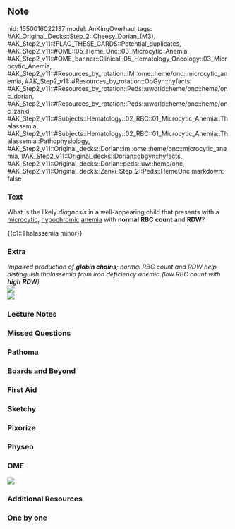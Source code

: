 ## Note
nid: 1550016022137
model: AnKingOverhaul
tags: #AK_Original_Decks::Step_2::Cheesy_Dorian_(M3), #AK_Step2_v11::!FLAG_THESE_CARDS::Potential_duplicates, #AK_Step2_v11::#OME::05_Heme_Onc::03_Microcytic_Anemia, #AK_Step2_v11::#OME_banner::Clinical::05_Hematology_Oncology::03_Microcytic_Anemia, #AK_Step2_v11::#Resources_by_rotation::IM::ome::heme/onc::microcytic_anemia, #AK_Step2_v11::#Resources_by_rotation::ObGyn::hyfacts, #AK_Step2_v11::#Resources_by_rotation::Peds::uworld::heme/onc::heme/onc_dorian, #AK_Step2_v11::#Resources_by_rotation::Peds::uworld::heme/onc::heme/onc_zanki, #AK_Step2_v11::#Subjects::Hematology::02_RBC::01_Microcytic_Anemia::Thalassemia, #AK_Step2_v11::#Subjects::Hematology::02_RBC::01_Microcytic_Anemia::Thalassemia::Pathophysiology, #AK_Step2_v11::Original_decks::Dorian::im::ome::heme/onc::microcytic_anemia, #AK_Step2_v11::Original_decks::Dorian::obgyn::hyfacts, #AK_Step2_v11::Original_decks::Dorian::peds::uw::heme/onc, #AK_Step2_v11::Original_decks::Zanki_Step_2::Peds::HemeOnc
markdown: false

### Text
What is the likely <i>diagnosis</i> in a well-appearing child that
presents with a <u>microcytic</u>, <u>hypochromic</u> <u>anemia</u>
with <b>normal</b> <b>RBC</b> <b>count</b> and <b>RDW</b>?
<div>
  {{c1::Thalassemia minor}}
</div>

### Extra
<div>
  <i>Impaired production of <b>globin chains</b>; normal RBC count
  and RDW help distinguish thalassemia from iron deficiency anemia
  (low RBC count with <b>high</b> <b>RDW</b>)</i>
</div><img src="more%20IDA.png">
<div><img src="paste-619188255195137.jpg"></div>

### Lecture Notes


### Missed Questions


### Pathoma


### Boards and Beyond


### First Aid


### Sketchy


### Pixorize


### Physeo


### OME
<div class="ome-widget">
  <a href=
  "https://onlinemeded.org/spa/hematology-oncology/microcytic-anemia/acquire?ref=anki">
  <img src="_OME_AnkiFlashcards_Lesson_1.png"></a>
</div>

### Additional Resources


### One by one

